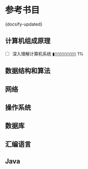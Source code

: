 # 参考书目
{docsify-updated}

## 计算机组成原理
- [ ] 深入理解计算机系统 ▮▯▯▯▯▯▯▯▯▯ 1%
## 数据结构和算法
## 网络
## 操作系统
## 数据库
## 汇编语言
## Java